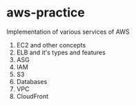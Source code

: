 # aws-practice

Implementation of various services of AWS 
1. EC2 and other concepts
2. ELB and it's types and features
3. ASG
4. IAM
5. S3
6. Databases
7. VPC
8. CloudFront
